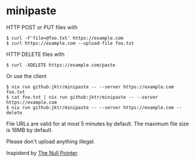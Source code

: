 # minipaste

HTTP POST or PUT files with

```
$ curl -F'file=@foo.txt' https://example.com
$ curl https://example.com --upload-file foo.txt
```

HTTP DELETE files with
```
$ curl -XDELETE https://example.com/paste
```

Or use the client
```
$ nix run github:jktr/minipaste -- --server https://example.com foo.txt
$ cat foo.txt | nix run github:jktr/minipaste -- --server https://example.com
$ nix run github:jktr/minipaste -- --server https://example.com --delete
```

File URLs are valid for at most 5 minutes by default.
The maximum file size is 16MB by default.

Please don't upload anything illegal.

Inspiderd by [The Null Pointer](https://github.com/mia-0/0x0).
